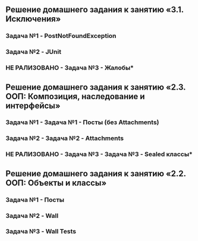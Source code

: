 ## Решение домашнего задания к занятию «3.1. Исключения»
### Задача №1 - PostNotFoundException
### Задача №2 - JUnit
### НЕ РАЛИЗОВАНО - Задача №3 - Жалобы*

## Решение домашнего задания к занятию «2.3. ООП: Композиция, наследование и интерфейсы»
### Задача №1 - Задача №1 - Посты (без Attachments)
### Задача №2 - Задача №2 - Attachments
### НЕ РАЛИЗОВАНО - Задача №3 - Задача №3 - Sealed классы*

## Решение домашнего задания к занятию «2.2. ООП: Объекты и классы»
### Задача №1 - Посты
### Задача №2 - Wall
### Задача №3 - Wall Tests